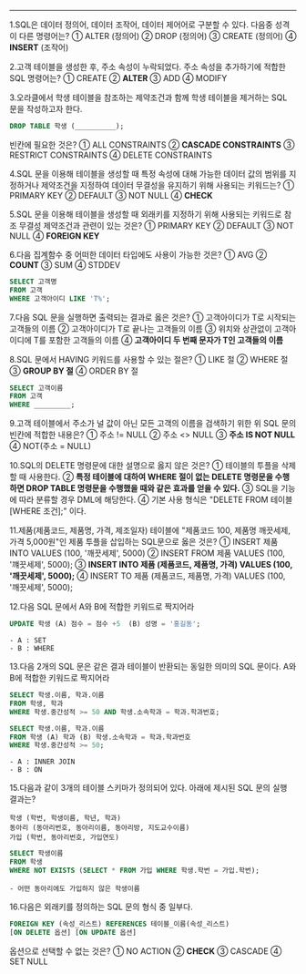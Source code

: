 
---
1.SQL은 데이터 정의어, 데이터 조작어, 데이터 제어어로 구분할 수 있다. 다음중 성격이 다른 명령어는?
     ① ALTER (정의어)
     ② DROP (정의어)
     ③ CREATE (정의어)
     ④ **INSERT** (조작어)

2.고객 테이블을 생성한 후, 주소 속성이 누락되었다. 주소 속성을 추가하기에 적합한 SQL 명령어는?
     ① CREATE
     ② **ALTER**
     ③ ADD
     ④ MODIFY

3.오라클에서 학생 테이블을 참조하는 제약조건과 함께 학생 테이블을 제거하는 SQL 문을 작성하고자 한다. 
```SQL
DROP TABLE 학생 (__________);
```
빈칸에 필요한 것은?
     ① ALL CONSTRAINTS
     ② **CASCADE CONSTRAINTS**
     ③ RESTRICT CONSTRAINTS
     ④ DELETE CONSTRAINTS

4.SQL 문을 이용해 테이블을 생성할 때 특정 속성에 대해 가능한 데이터 값의 범위를 지정하거나 제약조건을 지정하여 데이터 무결성을 유지하기 위해 사용되는 키워드는?
     ① PRIMARY KEY
     ② DEFAULT
     ③ NOT NULL
     ④ **CHECK**

5.SQL 문을 이용해 테이블을 생성할 때 외래키를 지정하기 위해 사용되는 키워드로 참조 무결성 제약조건과 관련이 있는 것은?
     ① PRIMARY KEY
     ② DEFAULT
     ③ NOT NULL
     ④ **FOREIGN KEY**

6.다음 집계함수 중 어떠한 데이터 타입에도 사용이 가능한 것은?
     ① AVG
     ② **COUNT**
     ③ SUM
     ④ STDDEV

```SQL
SELECT 고객명
FROM 고객
WHERE 고객아이디 LIKE 'T%';
```
7.다음 SQL 문을 실행하면 출력되는 결과로 옳은 것은?
     ① 고객아이디가 T로 시작되는 고객들의 이름
     ② 고객아이디가 T로 끝나는 고객들의 이름
     ③ 위치와 상관없이 고객아이디에 T를 포함한 고객들의 이름
     ④ **고객아이디 두 번째 문자가 T인 고객들의 이름**

8.SQL 문에서 HAVING 키워드를 사용할 수 있는 절은?
     ① LIKE 절
     ② WHERE 절
     ③ **GROUP BY 절**
     ④ ORDER BY 절

```SQL
SELECT 고객이름
FROM 고객
WHERE _________;
```
9.고객 테이블에서 주소가 널 값이 아닌 모든 고객의 이름을 검색하기 위한 위  SQL 문의 빈칸에 적합한 내용은?
     ① 주소 != NULL
     ② 주소 <> NULL
     ③ **주소 IS NOT NULL**
     ④ NOT(주소 = NULL)

10.SQL의 DELETE 명령문에 대한 설명으로 옳지 않은 것은?
     ① 테이블의 투플을 삭제할 때 사용한다.
     ② **특정 테이블에 대하여 WHERE 절이 없는 DELETE 명령문을 수행하면 DROP TABLE 명령문을 수행했을 때와 같은 효과를 얻을 수 있다.**
     ③ SQL을 기능에 따라 분류할 경우 DML에 해당한다.
     ④ 기본 사용 형식은 "DELETE FROM 테이블 [WHERE 조건];" 이다.

11.제품(제품코드, 제품명, 가격, 제조일자) 테이블에 "제품코드 100, 제품명 깨끗세제, 가격 5,000원"인 제품 투플을 삽입하는 SQL문으로 옳은 것은?
     ① INSERT 제품 INTO VALUES (100, '깨끗세제', 5000)
     ② INSERT FROM 제품 VALUES (100, '꺠끗세제', 5000);
     ③ **INSERT INTO 제품 (제품코드, 제품명, 가격) VALUES (100, '깨끗세제', 5000);**
     ④ INSERT TO 제품 (제품코드, 제품명, 가격) VALUES (100, '깨끗세제', 5000);

12.다음 SQL 문에서 A와 B에 적합한 키워드로 짝지어라
```SQL
UPDATE 학생 (A) 점수 = 점수 +5  (B) 성명 = '홍길동';
```
	- A : SET
	- B : WHERE

13.다음 2개의 SQL 문은 같은 결과 테이블이 반환되는 동일한 의미의 SQL 문이다. A와 B에 적합한 키워드로 짝지어라
```SQL
SELECT 학생.이름, 학과.이름
FROM 학생, 학과
WHERE 학생.중간성적 >= 50 AND 학생.소속학과 = 학과.학과번호;
```
```SQL
SELECT 학생.이름, 학과.이름
FROM 학생 (A) 학과 (B) 학생.소속학과 = 학과.학과번호
WHERE 학생.중간성적 >= 50;
```
	- A : INNER JOIN
	- B : ON

15.다음과 같이 3개의 테이블 스키마가 정의되어 있다. 아래에 제시된 SQL 문의 실행 결과는?
```
학생 (학번, 학생이름, 학년, 학과)
동아리 (동아리번호, 동아리이름, 동아리방, 지도교수이름)
가입 (학번, 동아리번호, 가입연도)
```
```SQL
SELECT 학생이름
FROM 학생
WHERE NOT EXISTS (SELECT * FROM 가입 WHERE 학생.학번 = 가입.학번);
```
	- 어떤 동아리에도 가입하지 않은 학생이름

16.다음은 외래키를 정의하는 SQL 문의 형식 중 일부다.
```SQL
FOREIGN KEY (속성_리스트) REFERENCES 테이블_이름(속성_리스트)
[ON DELETE 옵션] [ON UPDATE 옵션]
```
옵션으로 선택할 수 없는 것은?
     ① NO ACTION
     ② **CHECK**
     ③ CASCADE
     ④ SET NULL

